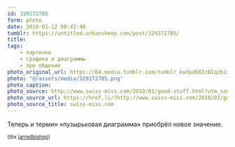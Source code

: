 ```yaml
---
id: 329272785
form: photo
date: 2010-01-12 00:42:40
tumblr: https://untitled.urbansheep.com/post/329272785/
title:
tags:
    - картинки
    - графики и диаграммы
    - про общение
photo_original_url: https://64.media.tumblr.com/tumblr_kw3pd66IcB1qz6irvo1_500.png
photo: "@/assets/media/329272785.png"
photo_caption:
photo_source: http://www.swiss-miss.com/2010/01/good-stuff.html?utm_source=feedburner&utm_medium=feed&utm_campaign=Feed%3A+Swissmiss+%28swissmiss%29&utm_content=Google+Reader
photo_source_url: https://href.li/?http://www.swiss-miss.com/2010/01/good-stuff.html?utm_source=feedburner&utm_medium=feed&utm_campaign=Feed%3A+Swissmiss+%28swissmiss%29&utm_content=Google+Reader
photo_source_title: swiss-miss.com
---
```


<p>Теперь и термин «пузырьковая диаграмма» приобрёл новое значение.</p>

<p><small>(thx <a href="http://jarredbishop.tumblr.com/post/329229594/via-swissmiss" class="tumblr_blog">jarredbishop</a>)</small></p>
